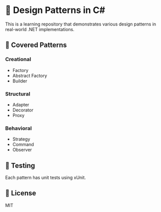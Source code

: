 # 🎨 Design Patterns in C#

This is a learning repository that demonstrates various design patterns in real-world .NET implementations.

## 🧠 Covered Patterns
### Creational
- Factory
- Abstract Factory
- Builder

### Structural
- Adapter
- Decorator
- Proxy

### Behavioral
- Strategy
- Command
- Observer

## 🧪 Testing
Each pattern has unit tests using xUnit.

## 📄 License
MIT
